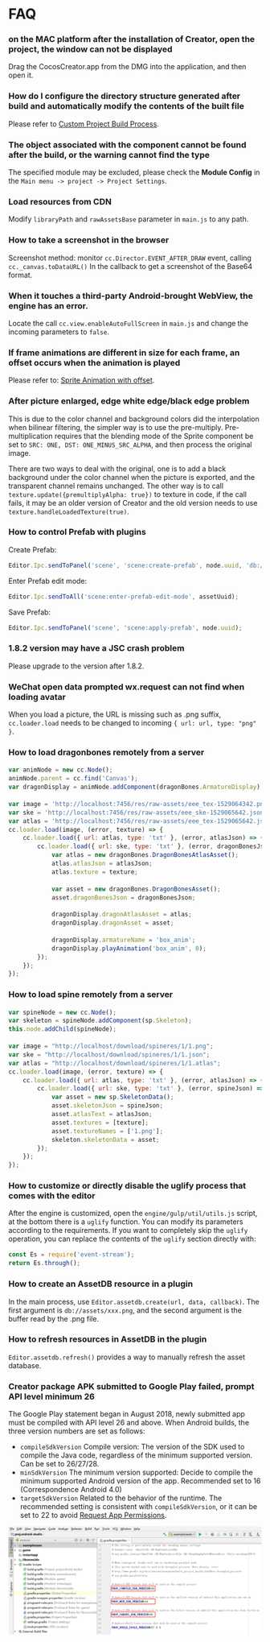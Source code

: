 # FAQ

### on the MAC platform after the installation of Creator, open the project, the window can not be displayed

Drag the CocosCreator.app from the DMG into the application, and then open it.

### How do I configure the directory structure generated after build and automatically modify the contents of the built file

Please refer to [Custom Project Build Process](../publish/custom-project-build-template.md).

### The object associated with the component cannot be found after the build, or the warning cannot find the type

The specified module may be excluded, please check the **Module Config** in the `Main menu -> project -> Project Settings`.

### Load resources from CDN

Modify `libraryPath` and `rawAssetsBase` parameter in `main.js` to any path.

### How to take a screenshot in the browser

Screenshot method: monitor `cc.Director.EVENT_AFTER_DRAW` event, calling `cc._canvas.toDataURL()` In the callback to get a screenshot of the Base64 format.

### When it touches a third-party Android-brought WebView, the engine has an error.

Locate the call `cc.view.enableAutoFullScreen` in `main.js` and change the incoming parameters to `false`.

### If frame animations are different in size for each frame, an offset occurs when the animation is played

Please refer to: [Sprite Animation with offset](../asset-workflow/trim.md#sprite-animation-with-offset).

### After picture enlarged, edge white edge/black edge problem

This is due to the color channel and background colors did the interpolation when bilinear filtering, the simpler way is to use the pre-multiply. Pre-multiplication requires that the blending mode of the Sprite component be set to `SRC: ONE, DST: ONE_MINUS_SRC_ALPHA`, and then process the original image.

There are two ways to deal with the original, one is to add a black background under the color channel when the picture is exported, and the transparent channel remains unchanged. The other way is to call `texture.update({premultiplyAlpha: true})` to texture in code, if the call fails, it may be an older version of Creator and the old version needs to use `texture.handleLoadedTexture(true)`.

### How to control Prefab with plugins

Create Prefab:

```js
Editor.Ipc.sendToPanel('scene', 'scene:create-prefab', node.uuid, 'db://assets/xxx/xxx.prefab');
```

Enter Prefab edit mode:

```js
Editor.Ipc.sendToAll('scene:enter-prefab-edit-mode', assetUuid);
```

Save Prefab:

```js
Editor.Ipc.sendToPanel('scene', 'scene:apply-prefab', node.uuid);
```

### 1.8.2 version may have a JSC crash problem

Please upgrade to the version after 1.8.2.

### WeChat open data prompted wx.request can not find when loading avatar

When you load a picture, the URL is missing such as .png suffix, `cc.loader.load` needs to be changed to incoming `{ url: url, type: "png" }`.

### How to load dragonbones remotely from a server

```js
var animNode = new cc.Node();
animNode.parent = cc.find('Canvas');
var dragonDisplay = animNode.addComponent(dragonBones.ArmatureDisplay);

var image = 'http://localhost:7456/res/raw-assets/eee_tex-1529064342.png';
var ske = 'http://localhost:7456/res/raw-assets/eee_ske-1529065642.json';
var atlas = 'http://localhost:7456/res/raw-assets/eee_tex-1529065642.json';
cc.loader.load(image, (error, texture) => {
    cc.loader.load({ url: atlas, type: 'txt' }, (error, atlasJson) => {
        cc.loader.load({ url: ske, type: 'txt' }, (error, dragonBonesJson) => {
            var atlas = new dragonBones.DragonBonesAtlasAsset();
            atlas.atlasJson = atlasJson;
            atlas.texture = texture;

            var asset = new dragonBones.DragonBonesAsset();
            asset.dragonBonesJson = dragonBonesJson;

            dragonDisplay.dragonAtlasAsset = atlas;
            dragonDisplay.dragonAsset = asset;

            dragonDisplay.armatureName = 'box_anim';
            dragonDisplay.playAnimation('box_anim', 0);
        });
    });
});
```

### How to load spine remotely from a server

```js
var spineNode = new cc.Node();
var skeleton = spineNode.addComponent(sp.Skeleton);
this.node.addChild(spineNode);

var image = "http://localhost/download/spineres/1/1.png";
var ske = "http://localhost/download/spineres/1/1.json";
var atlas = "http://localhost/download/spineres/1/1.atlas";
cc.loader.load(image, (error, texture) => {
    cc.loader.load({ url: atlas, type: 'txt' }, (error, atlasJson) => {
        cc.loader.load({ url: ske, type: 'txt' }, (error, spineJson) => {
            var asset = new sp.SkeletonData();
            asset.skeletonJson = spineJson;
            asset.atlasText = atlasJson;
            asset.textures = [texture];
            asset.textureNames = ['1.png'];
            skeleton.skeletonData = asset;
        });
    });
});
```

### How to customize or directly disable the uglify process that comes with the editor

After the engine is customized, open the `engine/gulp/util/utils.js` script, at the bottom there is a `uglify` function. You can modify its parameters according to the requirements. If you want to completely skip the `uglify` operation, you can replace the contents of the `uglify` section directly with:

```js
const Es = require('event-stream');
return Es.through();
```

### How to create an AssetDB resource in a plugin

In the main process, use `Editor.assetdb.create(url, data, callback)`. The first argument is `db://assets/xxx.png`, and the second argument is the buffer read by the .png file.

### How to refresh resources in AssetDB in the plugin

`Editor.assetdb.refresh()` provides a way to manually refresh the asset database.

### Creator package APK submitted to Google Play failed, prompt API level minimum 26

The Google Play statement began in August 2018, newly submitted app must be compiled with API level 26 and above. When Android builds, the three version numbers are set as follows:

- `compileSdkVersion` Compile version: The version of the SDK used to compile the Java code, regardless of the minimum supported version. Can be set to 26/27/28.
- `minSdkVersion` The minimum version supported: Decide to compile the minimum supported Android version of the app. Recommended set to 16 (Correspondence Android 4.0)
- `targetSdkVersion` Related to the behavior of the runtime. The recommended setting is consistent with `compileSdkVersion`, or it can be set to 22 to avoid [Request App Permissions](https://developer.android.com/training/permissions/requesting).

![](introduction/compile_version.png)
